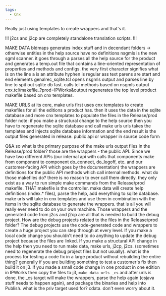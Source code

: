 ```yaml
---
tags:
  - Cnx
---
```


Really just using templates to create wrappers and that's it.

!!! j2cs and j2cp are completely standalone translation scripts. !!!

MAKE DATA
bldmaps generates index stuff and in decendant folders -> otherwise entities in the help source have no definitions
nsgmls is the new sgml scanner. it goes through a parses all the help source for the product and generates a temp.out file that contains a line-oriented representation of properties and methods and configs.
	the very first character signifies what is on the line
	a is an attribute
	hyphen is regular ass text
	parens are start and end elements
genalrec_sqlite.tcl opens nsgmls output and parses line by line to spit out sqlite db
	fast. calls tcl methods based on nsgmls output
cnx.tcl/makefile_?prod=IPWorks&output regenerates the top level product makefile based on cnx templates.

MAKE URLS
at its core, make urls first uses cnx templates to create makefiles for all the editions a product has. then it uses the data in the sqlite database and more cnx templates to populate the files in the Release/prod folder
	note: if you make a structural change to the help source then you have to 
	regenerate the sqlite database and call make urls 
urls takes the templates and injects sqlite database information and the end result is the output files generated in release.
	public api or wrapper in source code form

Q&A
so what is the primary purpose of the make urls output files in the Release/prod folder?
	those are the wrappers - the public API. Since we have two different APIs (our internal api with calls that components make from component to component do_connect, do_logoff, etc. and our customer-facing API which goes by the documentation) the wrappers are definitions for the public API methods which call internal methods.
what do those makefiles do?
	there is no reason to ever call them directly. they only exist as a way to run simple make commands from the Release/prod makefile. THAT makefile is the controller. make data will create help definitions (index.* files), parse the help, add everything to sqlite database. make urls will take in cnx templates and use them in combination with the items in the sqlite database to generate the wrappers. that is all you will really ever need to do on your own machine. Those wrappers and the generated code from j2cs and j2cp are all that is needed to build the debug project.
How are the debug projects related to the files in the Release/prod folder?
	The debug projects use the code-generated code and wrappers to create a huge project you can step through at every level. If you make a local code change you shouldn't need to do anything to update the debug project because the files are linked. If you make a structural API change in the help then you need to run make data, make urls, j2cp, j2cs. (sometimes need to regenerate the debug project files but not usually).
what is the process for testing a code fix in a large product without rebuilding the entire thing?
	generally if you are building something to test a customer's fix then build it on j3. if you made a small code change in one product in one edition in IPWorks then copy the files to j3, `make data urls _cs` and after urls is done, the _cs target will make the wrappers, parse the help again (csjava stuff needs to happen again), and package the binaries and help into Publish.
what is the priv target used for?
	cdata. don't even worry about it.



